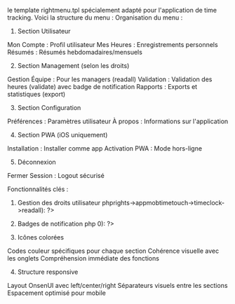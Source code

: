 le template rightmenu.tpl spécialement adapté pour l'application de time tracking. Voici la structure du menu :
Organisation du menu :
1. Section Utilisateur

Mon Compte : Profil utilisateur
Mes Heures : Enregistrements personnels
Résumés : Résumés hebdomadaires/mensuels

2. Section Management (selon les droits)

Gestion Équipe : Pour les managers (readall)
Validation : Validation des heures (validate) avec badge de notification
Rapports : Exports et statistiques (export)

3. Section Configuration

Préférences : Paramètres utilisateur
À propos : Informations sur l'application

4. Section PWA (iOS uniquement)

Installation : Installer comme app
Activation PWA : Mode hors-ligne

5. Déconnexion

Fermer Session : Logout sécurisé

Fonctionnalités clés :
1. Gestion des droits utilisateur
php<?php if ($user->rights->appmobtimetouch->timeclock->readall): ?>
    <!-- Fonctions management -->
<?php endif; ?>
2. Badges de notification
php<?php if (isset($pending_validation_count) && $pending_validation_count > 0): ?>
    <ons-badge style="background-color: #f44336;"><?php echo $pending_validation_count; ?></ons-badge>
<?php endif; ?>
3. Icônes colorées

Codes couleur spécifiques pour chaque section
Cohérence visuelle avec les onglets
Compréhension immédiate des fonctions

4. Structure responsive

Layout OnsenUI avec left/center/right
Séparateurs visuels entre les sections
Espacement optimisé pour mobile